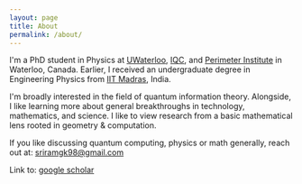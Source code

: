 ```yaml
---
layout: page
title: About
permalink: /about/
---
```


I'm a PhD student in Physics at [UWaterloo](https://uwaterloo.ca), [IQC](https://uwaterloo.ca/institute-for-quantum-computing/), and [Perimeter Institute](https://perimeterinstitute.ca) in Waterloo, Canada. Earlier, I received an undergraduate degree in Engineering Physics from [IIT Madras](https://www.iitm.ac.in/), India.

I'm broadly interested in the field of quantum information theory. Alongside, I like learning more about general breakthroughs in technology, mathematics, and science. I like to view research from a basic mathematical lens rooted in geometry & computation.

If you like discussing quantum computing, physics or math generally, reach out at: [sriramgk98@gmail.com](mailto:sriramgk98@gmail.com)

Link to: [google scholar](https://scholar.google.com/citations?user=d9-T--sAAAAJ&hl=en)



<!-- ![Image of Sriram](https://raw.githubusercontent.com/SriramGkn/sriramgkn.github.io/master/images/Outside_Godav.jpeg)
Outside my hostel at IITM! The COVID-19 pandemic forced us out of this beautiful campus with little notice. -->
<!--[IQC Waterloo](https://uwaterloo.ca/institute-for-quantum-computing/)-->
